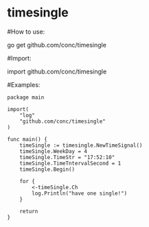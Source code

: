 timesingle
==== 
#How to use:

go get github.com/conc/timesingle

#Import:

import github.com/conc/timesingle

#Examples:

```golang
package main

import(
	"log"
	"github.com/conc/timesingle"
)

func main() {
	timeSingle := timesingle.NewTimeSignal()
	timeSingle.WeekDay = 4
	timeSingle.TimeStr = "17:52:10"
	timeSingle.TimeTntervalSecond = 1
	timeSingle.Begin()

	for {
		<-timeSingle.Ch
		log.Println("have one single!")
	}

	return
}
```
